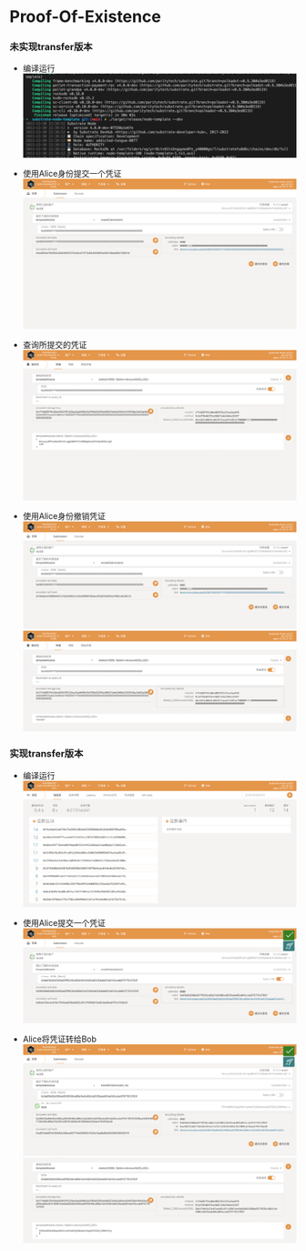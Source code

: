 # Proof-Of-Existence


### 未实现transfer版本

- 编译运行
![](img/build.png)

- 使用Alice身份提交一个凭证
![](img/2.png)

- 查询所提交的凭证
![](img/3.png)

- 使用Alice身份撤销凭证
![](img/4.png)
![](img/5.png)

### 实现transfer版本
- 编译运行
![](img/6.png)

- 使用Alice提交一个凭证
![](img/7.png)

- Alice将凭证转给Bob
![](img/8.png)
![](img/9.png)